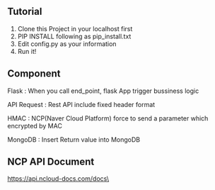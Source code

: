 ## Tutorial
1. Clone this Project in your localhost first
2. PIP INSTALL following as pip_install.txt
3. Edit config.py as your information
4. Run it!


## Component

Flask : When you call end_point, flask App trigger bussiness logic

API Request : Rest API include fixed header format

HMAC : NCP(Naver Cloud Platform) force to send a parameter which encrypted by MAC

MongoDB : Insert Return value into MongoDB

## NCP API Document

https://api.ncloud-docs.com/docs\


